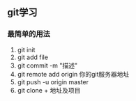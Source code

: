 ## git学习

### 最简单的用法

1. git init
2. git add file
3. git commit -m "描述"
4. git remote add origin 你的git服务器地址
5. git push -u origin master
6. git clone + 地址及项目